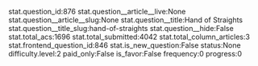 stat.question_id:876
stat.question__article__live:None
stat.question__article__slug:None
stat.question__title:Hand of Straights
stat.question__title_slug:hand-of-straights
stat.question__hide:False
stat.total_acs:1696
stat.total_submitted:4042
stat.total_column_articles:3
stat.frontend_question_id:846
stat.is_new_question:False
status:None
difficulty.level:2
paid_only:False
is_favor:False
frequency:0
progress:0
